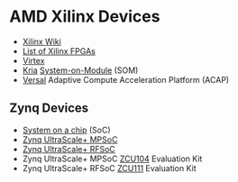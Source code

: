# AMD Xilinx Devices
* [Xilinx Wiki](https://xilinx-wiki.atlassian.net/wiki/spaces/A/overview)
* [List of Xilinx FPGAs](https://en.wikipedia.org/wiki/List_of_Xilinx_FPGAs)
* [Virtex](https://en.wikipedia.org/wiki/Virtex_(FPGA))
* [Kria](https://www.xilinx.com/products/som/kria.html) [System-on-Module](https://www.xilinx.com/products/som/what-is-a-som.html) (SOM)
* [Versal](https://www.xilinx.com/products/silicon-devices/acap/versal.html) Adaptive Compute Acceleration Platform (ACAP)
## Zynq Devices
* [System on a chip](https://en.wikipedia.org/wiki/System_on_a_chip) (SoC)
* [Zynq UltraScale+ MPSoC](https://xilinx-wiki.atlassian.net/wiki/spaces/A/pages/444006775/Zynq+UltraScale+MPSoC)
* [Zynq UltraScale+ RFSoC](https://xilinx-wiki.atlassian.net/wiki/spaces/A/pages/189530203/Zynq+UltraScale+RFSoC)
* Zynq UltraScale+ MPSoC [ZCU104](https://www.xilinx.com/products/boards-and-kits/zcu104.html) Evaluation Kit
* Zynq UltraScale+ RFSoC [ZCU111](https://www.xilinx.com/products/boards-and-kits/zcu111.html) Evaluation Kit
